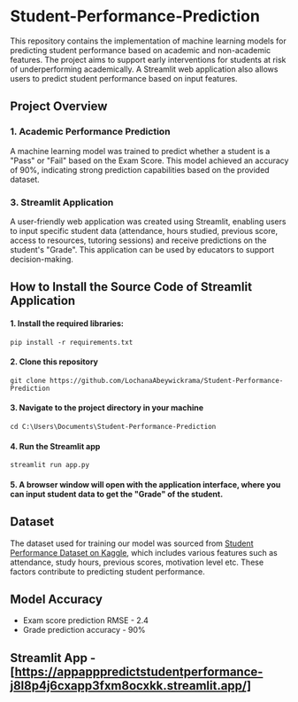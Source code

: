 # Student-Performance-Prediction

This repository contains the implementation of machine learning models for predicting student performance based on academic and non-academic features. The project aims to support early interventions for students at risk of underperforming academically. A Streamlit web application also allows users to predict student performance based on input features.

## Project Overview

### 1. Academic Performance Prediction

A machine learning model was trained to predict whether a student is a "Pass" or "Fail" based on the Exam Score. This model achieved an accuracy of 90%, indicating strong prediction capabilities based on the provided dataset.

### 3. Streamlit Application

A user-friendly web application was created using Streamlit, enabling users to input specific student data (attendance, hours studied, previous score, access to resources, tutoring sessions) and receive predictions on the student's "Grade". This application can be used by educators to support decision-making.

## How to Install the Source Code of Streamlit Application

#### 1. Install the required libraries:

```
pip install -r requirements.txt
```

#### 2. Clone this repository

```
git clone https://github.com/LochanaAbeywickrama/Student-Performance-Prediction
```

#### 3. Navigate to the project directory in your machine

```
cd C:\Users\Documents\Student-Performance-Prediction
```

#### 4. Run the Streamlit app

```
streamlit run app.py
```

#### 5. A browser window will open with the application interface, where you can input student data to get the "Grade" of the student.

## Dataset

The dataset used for training our model was sourced from [Student Performance Dataset on Kaggle](https://www.kaggle.com/datasets/lainguyn123/student-performance-factors/data), which includes various features such as attendance, study hours, previous scores, motivation level etc. These factors contribute to predicting student performance.

## Model Accuracy

* Exam score prediction RMSE - 2.4
* Grade prediction accuracy - 90%

## Streamlit App - [https://appapppredictstudentperformance-j8l8p4j6cxapp3fxm8ocxkk.streamlit.app/]
